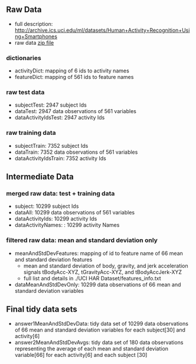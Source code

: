 ## Raw Data
- full description: http://archive.ics.uci.edu/ml/datasets/Human+Activity+Recognition+Using+Smartphones
- raw data [zip file](https://d396qusza40orc.cloudfront.net/getdata%2Fprojectfiles%2FUCI%20HAR%20Dataset.zip "raw accelerometer data")

### dictionaries
- activityDict: mapping of 6 ids to activity names
- featureDict: mapping of 561 ids to feature names

### raw test data
- subjectTest: 2947 subject Ids
- dataTest: 2947 data observations of 561 variables
- dataActivityIdsTest: 2947 activity Ids

### raw training data
- subjectTrain: 7352 subject Ids
- dataTrain: 7352 data observations of 561 variables
- dataActivityIdsTrain: 7352 activity Ids

## Intermediate Data

### merged raw data: test + training data
- subject: 10299 subject Ids
- dataAll: 10299 data observations of 561 variables
- dataActivityIds: 10299 activity Ids
- dataActivityNames: : 10299 activity Names

### filtered raw data: mean and standard deviation only
- meanAndStdDevFeatures: mapping of id to feature name of 66 mean and standard deviation features
    - mean and standard deviation of body, gravity, and jerk acceleration signals tBodyAcc-XYZ, tGravityAcc-XYZ, and tBodyAccJerk-XYZ
    - full list and details in ./UCI HAR Dataset/features_info.txt
- dataMeanAndStdDevOnly: 10299 data observations of 66 mean and standard deviation variables

## Final tidy data sets
- answer1MeanAndStdDevData: tidy data set of 10299 data observations of 66 mean and standard deviation variables for each subject[30] and activity[6]
- answer2MeanAndStdDevAvgs: tidy data set of 180 data observations representing the average of each mean and standard deviation variable[66] for each activity[6] and each subject [30]